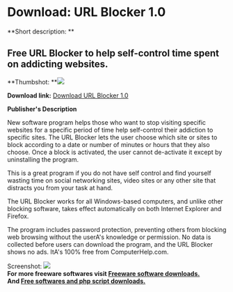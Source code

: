 # Download: URL Blocker 1.0

**Short description: **

## Free URL Blocker to help self-control time spent on addicting websites.

  
**Thumbshot: **![](http://www.freewarefiles.com/screenshot/urlblocker_md.jpg)   
  
**Download link:** [Download URL Blocker 1.0](http://freesoftwares.boysofts.com/URL-Blocker_program_47157.html)  
  

**Publisher's Description**  
  

New software program helps those who want to stop visiting specific websites
for a specific period of time help self-control their addiction to specific
sites. The URL Blocker lets the user choose which site or sites to block
according to a date or number of minutes or hours that they also choose. Once
a block is activated, the user cannot de-activate it except by uninstalling
the program.

This is a great program if you do not have self control and find yourself
wasting time on social networking sites, video sites or any other site that
distracts you from your task at hand.

The URL Blocker works for all Windows-based computers, and unlike other
blocking software, takes effect automatically on both Internet Explorer and
Firefox.

The program includes password protection, preventing others from blocking web
browsing without the userA's knowledge or permission. No data is collected
before users can download the program, and the URL Blocker shows no ads. ItA's
100% free from ComputerHelp.com.

  
  
Screenshot: ![](http://www.freewarefiles.com/screenshot/urlblocker.jpg)  
**For more freeware softwares visit [Freeware software downloads.](http://freesoftwares.boysofts.com/)**   
**And [Free softwares and php script downloads.](http://www.boysofts.com/)**

